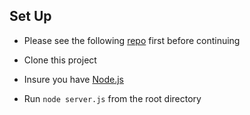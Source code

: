 ## Set Up

* Please see the following [repo](https://github.com/tonyr729/boulder-weather) first before continuing 

* Clone this project

* Insure you have [Node.js](https://nodejs.org/en/download/)

* Run `node server.js` from the root directory
